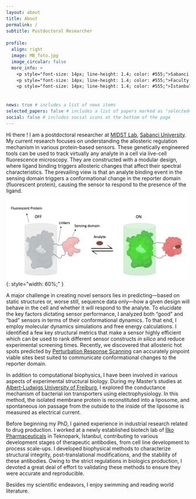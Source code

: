 ```yaml
---
layout: about
title: About
permalink: /
subtitle: Postdoctoral Researcher 

profile:
  align: right
  image: MB_foto.jpg
  image_circular: false
  more_info: >
    <p style="font-size: 14px; line-height: 1.4; color: #555;">Sabanci University</p>
    <p style="font-size: 14px; line-height: 1.4; color: #555;">Faculty of Engineering and Natural Sciences</p>
    <p style="font-size: 14px; line-height: 1.4; color: #555;">İstanbul</p>


news: true # includes a list of news items
selected_papers: false # includes a list of papers marked as "selected={true}"
social: false # includes social icons at the bottom of the page
---
```


Hi there ! I am a postdoctoral researcher at [MIDST Lab](https://midst.sabanciuniv.edu/), [Sabanci University](https://sabanciuniv.edu/en). My current research focuses on understanding the allosteric regulation mechanism in various protein-based sensors. These genetically engineered tools can be used to track virtually any analyte in a cell via live-cell fluorescence microscopy. They are constructed with a modular design, where ligand binding triggers allosteric changes that affect their spectral characteristics. The prevailing view is that an analyte binding event in the sensing domain triggers a conformational change in the reporter domain (fluorescent protein), causing the sensor to respond to the presence of the ligand.
![Sensor Image](/assets/img/sensor_mech.jpg){: style="width: 60%;" }

A major challenge in creating novel sensors lies in predicting—based on static structures or, worse still, sequence data only—how a given design will behave in the cell and whether it will respond to the analyte. To elucidate the key factors dictating sensor performance, I analyzed both “good” and “bad” sensors in terms of their conformational dynamics. To that end, I employ molecular dynamics simulations and free energy calculations. I identified a few key structural metrics that make a sensor highly efficient which can be used to rank different sensor constructs *in silico* and reduce experimental screening times. Recently, we discovered that allosteric hot spots predicted by [Perturbation Response Scanning](http://www.bahargroup.org/prody/manual/reference/dynamics/perturb.html) can accurately pinpoint viable sites best suited to communicate conformational changes to the reporter domain. 

In addition to computational biophysics, I have been involved in various aspects of experimental structural biology. During my Master’s studies at [Albert-Ludwigs University of Freiburg](https://www.biophysics.uni-freiburg.de/research), I explored the conductance mechanism of bacterial ion transporters using electrophysiology. In this method, the isolated membrane protein is reconstituted into a liposome, and spontaneous ion passage from the outside to the inside of the liposome is measured as electrical current.

Before beginning my PhD, I gained experience in industrial research related to drug production. I worked at a newly established biotech lab of [İlko Pharmaceuticals](https://www.ilko.com.tr/en/rd) in Teknopark, İstanbul, contributing to various development stages of therapeutic antibodies, from cell line development to process scale-ups. I developed biophysical methods to characterize structural integrity, post-translational modifications, and the stability of these antibodies. Owing to the strict regulations in biologics production, I devoted a great deal of effort to validating these methods to ensure they were accurate and reproducible.

Besides my scientific endeavors, I enjoy swimming and reading world literature.
